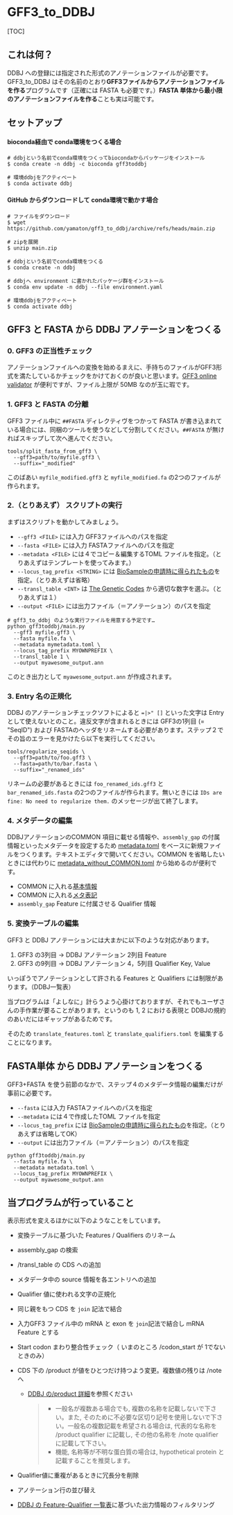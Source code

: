 # GFF3_to_DDBJ

[TOC]

## これは何？

DDBJ への登録には指定された形式のアノテーションファイルが必要です。GFF3_to_DDBJ はその名前のとおり**GFF3ファイルからアノテーションファイルを作る**プログラムです（正確には FASTA も必要です。）**FASTA 単体から最小限のアノテーションファイルを作る**ことも実は可能です。



## セットアップ

#### bioconda経由で conda環境をつくる場合

```shell
# ddbjという名前でconda環境をつくってbiocondaからパッケージをインストール
$ conda create -n ddbj -c bioconda gff3toddbj

# 環境ddbjをアクティベート
$ conda activate ddbj
```



#### GitHub からダウンロードして conda環境で動かす場合

```shell
# ファイルをダウンロード
$ wget https://github.com/yamaton/gff3_to_ddbj/archive/refs/heads/main.zip

# zipを展開
$ unzip main.zip

# ddbjという名前でconda環境をつくる
$ conda create -n ddbj

# ddbjへ environment に書かれたパッケージ群をインストール
$ conda env update -n ddbj --file environment.yaml

# 環境ddbjをアクティベート
$ conda activate ddbj
```



## GFF3 と FASTA から DDBJ アノテーションをつくる

### 0. GFF3 の正当性チェック

アノテーションファイルへの変換を始めるまえに、手持ちのファイルがGFF3形式を満たしているかチェックをかけておくのが良いと思います。[GFF3 online validator](http://genometools.org/cgi-bin/gff3validator.cgi) が便利ですが、ファイル上限が 50MB なのが玉に瑕です。



### 1. GFF3 と FASTA の分離

GFF3 ファイル中に `##FASTA` ディレクティヴをつかって FASTA が書き込まれている場合には、同梱のツールを使うなどして分割してください。`##FASTA` が無ければスキップして次へ進んでください。

```shell
tools/split_fasta_from_gff3 \
  --gff3=path/to/myfile.gff3 \
  --suffix="_modified"
```

このばあい `myfile_modified.gff3` と `myfile_modified.fa` の2つのファイルが作られます。



### 2.（とりあえず） スクリプトの実行

まずはスクリプトを動かしてみましょう。

* `--gff3 <FILE>` には入力 GFF3ファイルへのパスを指定
* `--fasta <FILE>` には入力 FASTAファイルへのパスを指定
* `--metadata <FILE>` には４でコピー＆編集するTOML ファイルを指定。（とりあえずはテンプレートを使ってみます。）
* `--locus_tag_prefix <STRING>` には [BioSampleの申請時に得られたもの](https://www.ddbj.nig.ac.jp/ddbj/file-format.html#locus_tag)を指定。（とりあえずは省略）
* `--transl_table <INT>` は [The Genetic Codes](https://www.ddbj.nig.ac.jp/ddbj/geneticcode-e.html) から適切な数字を選ぶ。（とりあえずは１）
* `--output <FILE>` には出力ファイル（＝アノテーション）のパスを指定

```shell
# gff3_to_ddbj のような実行ファイルを用意する予定です…
python gff3toddbj/main.py
  --gff3 myfile.gff3 \
  --fasta myfile.fa \
  --metadata mymetadata.toml \
  --locus_tag_prefix MYOWNPREFIX \
  --transl_table 1 \
  --output myawesome_output.ann
```

このとき出力として `myawesome_output.ann` が作成されます。



### 3. Entry 名の正規化

DDBJ のアノテーションチェックソフトによると `=|>" []` といった文字は Entry として使えないとのこと。違反文字が含まれるときには GFF3の1列目 (= "SeqID") および FASTAのヘッダをリネームする必要があります。ステップ２でその旨のエラーを見かけたら以下を実行してください。

```shell
tools/regularize_seqids \
  --gff3=path/to/foo.gff3 \
  --fasta=path/to/bar.fasta \
  --suffix="_renamed_ids"
```

リネームの必要があるときには `foo_renamed_ids.gff3` と `bar_renamed_ids.fasta` の2つのファイルが作られます。無いときには `IDs are fine: No need to regularize them.` のメッセージが出て終了します。



### 4. メタデータの編集

DDBJアノテーションのCOMMON 項目に載せる情報や、`assembly_gap` の付属情報といったメタデータを設定するため [metadata.toml](https://raw.githubusercontent.com/yamaton/gff3_to_ddbj/main/metadata.toml) をベースに新規ファイルをつくります。テキストエディタで開いてください。COMMON を省略したいときには代わりに [metadata_without_COMMON.toml](https://raw.githubusercontent.com/yamaton/gff3_to_ddbj/main/metadata_without_COMMON.toml) から始めるのが便利です。

* COMMON に入れる[基本情報](https://www.ddbj.nig.ac.jp/ddbj/file-format.html#annotation)
* COMMON に入れる[メタ表記](https://www.ddbj.nig.ac.jp/ddbj/file-format.html#common)
* `assembly_gap` Feature に付属させる Qualifier 情報



### 5. 変換テーブルの編集

GFF3 と DDBJ アノテーションには大まかに以下のような対応があります。

1.  GFF3 の3列目 $\to$ DDBJ アノテーション 2列目 Feature
2.  GFF3 の9列目 $\to$ DDBJ アノテーション 4，5列目 Qualifier Key, Value

いっぽうでアノテーションとして許される Features と Qualifiers には制限があります。（DDBJ一覧表）

当プログラムは「よしなに」計らうよう心掛けておりますが、それでもユーザさんの手作業が要ることがあります。というのも 1, 2 における表現と DDBJの規約のあいだにはギャップがあるためです。

そのため `translate_features.toml` と `translate_qualifiers.toml` を編集することになります。





## FASTA単体 から DDBJ アノテーションをつくる

GFF3+FASTA を使う前節のなかで、ステップ４のメタデータ情報の編集だけが事前に必要です。

* `--fasta` には入力 FASTAファイルへのパスを指定
* `--metadata` には４で作成したTOML ファイルを指定
* `--locus_tag_prefix` には [BioSampleの申請時に得られたもの](https://www.ddbj.nig.ac.jp/ddbj/file-format.html#locus_tag)を指定。（とりあえずは省略してOK）
* `--output` には出力ファイル（＝アノテーション）のパスを指定

```
python gff3toddbj/main.py
  --fasta myfile.fa \
  --metadata metadata.toml \
  --locus_tag_prefix MYOWNPREFIX \
  --output myawesome_output.ann
```



## 当プログラムが行っていること

表示形式を変えるほかに以下のようなことをしています。

* 変換テーブルに基づいた Features / Qualifiers のリネーム

* assembly_gap の検索

* /transl_table の CDS への追加

* メタデータ中の source 情報を各エントリへの追加

* Qualifier 値に使われる文字の正規化

* 同じ親をもつ CDS を `join` 記法で結合

* 入力GFF3 ファイル中の mRNA と exon を `join`記法で結合し mRNA Feature とする

* Start codon まわり整合性チェック（ いまのところ /codon_start が 1でないときのみ）

* CDS 下の /product が値をひとつだけ持つよう変更。複数値の残りは /note へ

  * [DDBJ の/product 詳細](https://www.ddbj.nig.ac.jp/ddbj/qualifiers.html#product)を参照ください

    > * 一般名が複数ある場合でも, 複数の名称を記載しないで下さい。また, そのために不必要な区切り記号を使用しないで下さい。一般名の複数記載を希望される場合は, 代表的な名称を /product qualifier に記載し, その他の名称を /note qualifier に記載して下さい。
    > * 機能, 名称等が不明な蛋白質の場合は, hypothetical protein と記載することを推奨します。

* Qualifier値に重複があるときに冗長分を削除

* アノテーション行の並び替え

* [DDBJ の Feature-Qualifier 一覧表](https://www.ddbj.nig.ac.jp/assets/files/pdf/ddbj/fq-j.pdf)に基づいた出力情報のフィルタリング

